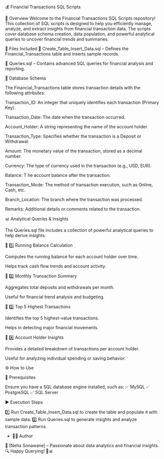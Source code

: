 💰 Financial Transactions SQL Scripts

🚀 Overview
Welcome to the Financial Transactions SQL Scripts repository! This collection of SQL scripts is designed to help you efficiently manage, analyze, and extract insights from financial transaction data. 
The scripts cover database schema creation, data population, and powerful analytical queries to uncover financial trends and summaries.


📂 Files Included
📌 Create_Table_Insert_Data.sql – Defines the Financial_Transactions table and inserts sample records.

📌 Queries.sql – Contains advanced SQL queries for financial analysis and reporting.


🏦 Database Schema

The Financial_Transactions table stores transaction details with the following attributes:

Transaction_ID:     An integer that uniquely identifies each transaction (Primary Key).

Transaction_Date:  The date when the transaction occurred.

Account_Holder:    A string representing the name of the account holder.

Transaction_Type:  Specifies whether the transaction is a Deposit or Withdrawal.

Amount:            The monetary value of the transaction, stored as a decimal number.

Currency:          The type of currency used in the transaction (e.g., USD, EUR).

Balance: T         he account balance after the transaction.

Transaction_Mode:  The method of transaction execution, such as Online, Cash, etc.

Branch_Location:   The branch where the transaction was processed.

Remarks:           Additional details or comments related to the transaction.




📊 Analytical Queries & Insights

The Queries.sql file includes a collection of powerful analytical queries to help derive insights:

🔹 1️⃣ Running Balance Calculation

Computes the running balance for each account holder over time.

Helps track cash flow trends and account activity.

🔹 2️⃣ Monthly Transaction Summary

Aggregates total deposits and withdrawals per month.

Useful for financial trend analysis and budgeting.

🔹 3️⃣ Top 5 Highest Transactions

Identifies the top 5 highest-value transactions.

Helps in detecting major financial movements.

🔹 4️⃣ Account Holder Insights

Provides a detailed breakdown of transactions per account holder.

Useful for analyzing individual spending or saving behavior.


⚙️ How to Use

💾 Prerequisites

Ensure you have a SQL database engine installed, such as:
✅ MySQL
✅ PostgreSQL
✅ SQL Server

▶️ Execution Steps

1️⃣ Run Create_Table_Insert_Data.sql to create the table and populate it with sample data.
2️⃣ Run Queries.sql to generate insights and analyze transaction patterns.


* 👨‍💻 Author

📌 [Neha Sonawane] – Passionate about data analytics and financial insights.
🔍 Happy Querying! 🚀📊
